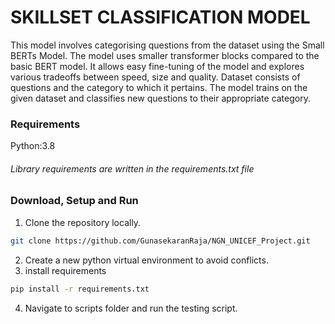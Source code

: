 # SKILLSET CLASSIFICATION MODEL

This model involves categorising questions from the dataset using the Small BERTs Model. The model uses smaller transformer blocks compared to the basic BERT model. It allows easy fine-tuning of the model and explores various tradeoffs between speed, size and quality. Dataset consists of questions and the category to which it pertains. The model trains on the given dataset and classifies new questions to their appropriate category.

### Requirements

Python:3.8 

###### Library requirements are written in the requirements.txt file

### Download, Setup and Run

1. Clone the repository locally. 

```bash
git clone https://github.com/GunasekaranRaja/NGN_UNICEF_Project.git
```
2. Create a new python virtual environment to avoid conflicts.
3. install requirements
```bash
pip install -r requirements.txt
```
4. Navigate to scripts folder and run the testing script.
